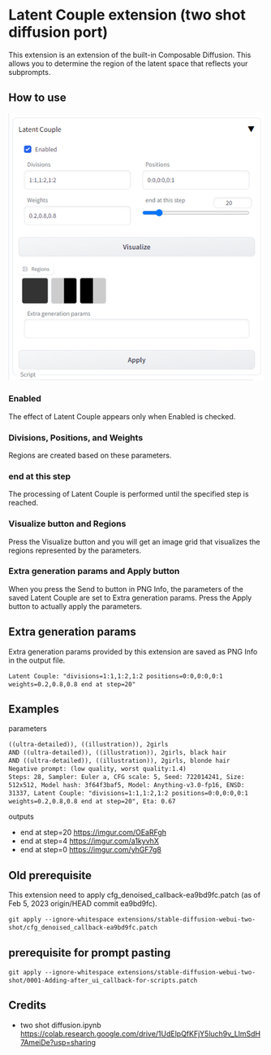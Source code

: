 # Latent Couple extension (two shot diffusion port)
This extension is an extension of the built-in Composable Diffusion.
This allows you to determine the region of the latent space that reflects your subprompts.

## How to use
![20230213.png](./screenshots/20230213.png)

### Enabled
The effect of Latent Couple appears only when Enabled is checked.

### Divisions, Positions, and Weights
Regions are created based on these parameters.

### end at this step
The processing of Latent Couple is performed until the specified step is reached.

### Visualize button and Regions
Press the Visualize button and you will get an image grid that visualizes the regions represented by the parameters.

### Extra generation params and Apply button
When you press the Send to button in PNG Info, the parameters of the saved Latent Couple are set to Extra generation params.
Press the Apply button to actually apply the parameters.

## Extra generation params
Extra generation params provided by this extension are saved as PNG Info in the output file.
```
Latent Couple: "divisions=1:1,1:2,1:2 positions=0:0,0:0,0:1 weights=0.2,0.8,0.8 end at step=20"
```

## Examples
parameters
```
((ultra-detailed)), ((illustration)), 2girls
AND ((ultra-detailed)), ((illustration)), 2girls, black hair
AND ((ultra-detailed)), ((illustration)), 2girls, blonde hair
Negative prompt: (low quality, worst quality:1.4)
Steps: 28, Sampler: Euler a, CFG scale: 5, Seed: 722014241, Size: 512x512, Model hash: 3f64f3baf5, Model: Anything-v3.0-fp16, ENSD: 31337, Latent Couple: "divisions=1:1,1:2,1:2 positions=0:0,0:0,0:1 weights=0.2,0.8,0.8 end at step=20", Eta: 0.67
```
outputs
- end at step=20 https://imgur.com/OEaRFgh
- end at step=4 https://imgur.com/a1kyvhX
- end at step=0 https://imgur.com/yhGF7g8

## Old prerequisite
This extension need to apply cfg_denoised_callback-ea9bd9fc.patch (as of Feb 5, 2023 origin/HEAD commit ea9bd9fc).
```
git apply --ignore-whitespace extensions/stable-diffusion-webui-two-shot/cfg_denoised_callback-ea9bd9fc.patch
```

## prerequisite for prompt pasting
```
git apply --ignore-whitespace extensions/stable-diffusion-webui-two-shot/0001-Adding-after_ui_callback-for-scripts.patch
```

## Credits
- two shot diffusion.ipynb https://colab.research.google.com/drive/1UdElpQfKFjY5luch9v_LlmSdH7AmeiDe?usp=sharing

